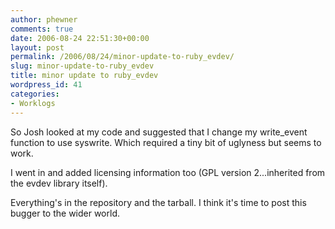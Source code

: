 ```yaml
---
author: phewner
comments: true
date: 2006-08-24 22:51:30+00:00
layout: post
permalink: /2006/08/24/minor-update-to-ruby_evdev/
slug: minor-update-to-ruby_evdev
title: minor update to ruby_evdev
wordpress_id: 41
categories:
- Worklogs
---
```


So Josh looked at my code and suggested that I change my write_event function to use syswrite.  Which required a tiny bit of uglyness but seems to work.

I went in and added licensing information too (GPL version 2...inherited from the evdev library itself).

Everything's in the repository and the tarball.  I think it's time to post this bugger to the wider world.
